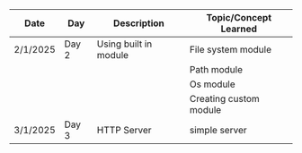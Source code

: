 | Date     | Day   | Description           | Topic/Concept Learned  |
| -------- | ----- | --------------------- | ---------------------- |
| 2/1/2025 | Day 2 | Using built in module | File system module     |
|          |       |                       | Path module            |
|          |       |                       | Os module              |
|          |       |                       | Creating custom module |
| 3/1/2025 | Day 3 | HTTP Server           | simple server          |
